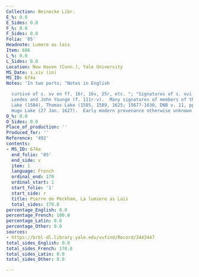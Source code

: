 ```yaml
---
Collection: Beinecke Libr.
E_%: 0.0
E_Sides: 0.0
F_%: 0.0
F_Sides: 0.0
Folia: '85'
Headnote: Lumere as lais
Item: 686
L_%: 0.0
L_Sides: 0.0
Location: New Haven (Conn.), Yale University
MS_Date: s.xiv (in)
MS_ID: 674a
Notes: 'In two parts; "Notes in English

  cursive of s. xv on ff. 16r, 16v, 25r, etc. "; "Signatures of s. xvi include Thomas
  Leedes and John Younge (f. 111r-v).  Many signatures of members of the Lake family:  Robert
  Lake (1584), Thomas Lake (1585, 1589, 1625; 1567?-1630, DNB v. 11, pp. 417-19) and
  Hugo Lake (27 Jan. 1627).  Early modern provenance otherwise unknown."'
O_%: 0.0
O_Sides: 0.0
Place_of_production: ''
Produced_for: ''
Reference: '492'
contents:
- MS_ID: 674a
  end_folio: '85'
  end_side: v
  item: 1
  language: French
  ordinal_end: 170
  ordinal_start: 1
  start_folio: '1'
  start_side: r
  title: Pierre de Peckham, La lumiere as Lais
  total_sides: 170.0
percentage_English: 0.0
percentage_French: 100.0
percentage_Latin: 0.0
percentage_Other: 0.0
sources:
- https://brbl-dl.library.yale.edu/vufind/Record/3443447
total_sides_English: 0.0
total_sides_French: 170.0
total_sides_Latin: 0.0
total_sides_Other: 0.0

---
```

